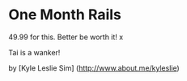 # One Month Rails

49.99 for this. Better be worth it! x

Tai is a wanker!

by [Kyle Leslie Sim] (http://www.about.me/kyleslie)